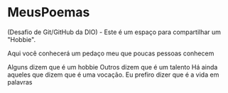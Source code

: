 # MeusPoemas
(Desafio de Git/GitHub da DIO) - Este é um espaço para compartilhar um "Hobbie". 

Aqui você conhecerá um pedaço meu que poucas pessoas conhecem

Alguns dizem que é um hobbie
Outros dizem que é um talento
Há ainda aqueles que dizem que é uma vocação.
Eu prefiro dizer que é a vida em palavras
